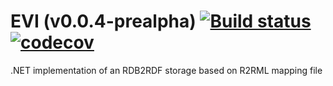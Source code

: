 EVI (v0.0.4-prealpha) 
[![Build status](https://ci.appveyor.com/api/projects/status/0occxl9nsbjcmkc2/branch/master?svg=true)](https://ci.appveyor.com/project/mchaloupka/dotnetr2rmlstore/branch/master) [![codecov](https://codecov.io/gh/mchaloupka/EVI/branch/master/graph/badge.svg)](https://codecov.io/gh/mchaloupka/EVI)
================

.NET implementation of an RDB2RDF storage based on R2RML mapping file
